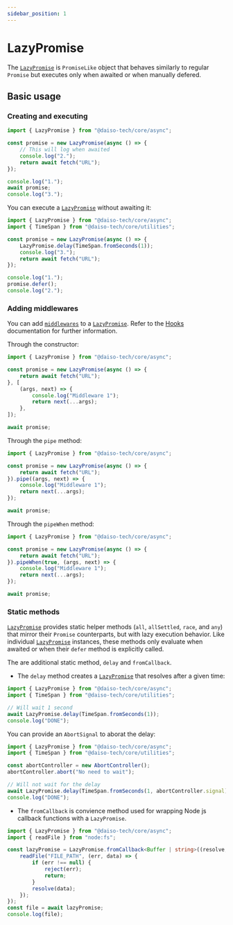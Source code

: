 ```yaml
---
sidebar_position: 1
---
```


# LazyPromise

The [`LazyPromise`](https://yousif-khalil-abdulkarim.github.io/daiso-core/classes/Async.LazyPromise.html) is `PromiseLike` object that behaves similarly to regular `Promise` but executes only when awaited or when manually defered.

## Basic usage

### Creating and executing

```ts
import { LazyPromise } from "@daiso-tech/core/async";

const promise = new LazyPromise(async () => {
    // This will log when awaited
    console.log("2.");
    return await fetch("URL");
});

console.log("1.");
await promise;
console.log("3.");
```

You can execute a [`LazyPromise`](https://yousif-khalil-abdulkarim.github.io/daiso-core/classes/Async.LazyPromise.html) without awaiting it:

```ts
import { LazyPromise } from "@daiso-tech/core/async";
import { TimeSpan } from "@daiso-tech/core/utilities";

const promise = new LazyPromise(async () => {
    LazyPromise.delay(TimeSpan.fromSeconds(1));
    console.log("3.");
    return await fetch("URL");
});

console.log("1.");
promise.defer();
console.log("2.");
```

### Adding middlewares

You can add [`middlewares`](https://yousif-khalil-abdulkarim.github.io/daiso-core/types/Utilities.Middleware.html) to a [`LazyPromise`](https://yousif-khalil-abdulkarim.github.io/daiso-core/classes/Async.LazyPromise.html). Refer to the [Hooks](../7_Utilities/2_hooks.md) documentation for further information.

Through the constructor:

```ts
import { LazyPromise } from "@daiso-tech/core/async";

const promise = new LazyPromise(async () => {
    return await fetch("URL");
}, [
    (args, next) => {
        console.log("Middleware 1");
        return next(...args);
    },
]);

await promise;
```

Through the `pipe` method:

```ts
import { LazyPromise } from "@daiso-tech/core/async";

const promise = new LazyPromise(async () => {
    return await fetch("URL");
}).pipe((args, next) => {
    console.log("Middleware 1");
    return next(...args);
});

await promise;
```

Through the `pipeWhen` method:

```ts
import { LazyPromise } from "@daiso-tech/core/async";

const promise = new LazyPromise(async () => {
    return await fetch("URL");
}).pipeWhen(true, (args, next) => {
    console.log("Middleware 1");
    return next(...args);
});

await promise;
```

### Static methods

[`LazyPromise`](https://yousif-khalil-abdulkarim.github.io/daiso-core/classes/Async.LazyPromise.html) provides static helper methods (`all`, `allSettled`, `race`, and `any`) that mirror their `Promise` counterparts, but with lazy execution behavior. Like individual [`LazyPromise`](https://yousif-khalil-abdulkarim.github.io/daiso-core/classes/Async.LazyPromise.html) instances, these methods only evaluate when awaited or when their `defer` method is explicitly called.

The are additional static method, `delay` and `fromCallback`.

-   The `delay` method creates a [`LazyPromise`](https://yousif-khalil-abdulkarim.github.io/daiso-core/classes/Async.LazyPromise.html) that resolves after a given time:

```ts
import { LazyPromise } from "@daiso-tech/core/async";
import { TimeSpan } from "@daiso-tech/core/utilities";

// Will wait 1 second
await LazyPromise.delay(TimeSpan.fromSeconds(1));
console.log("DONE");
```

You can provide an `AbortSignal` to aborat the delay:

```ts
import { LazyPromise } from "@daiso-tech/core/async";
import { TimeSpan } from "@daiso-tech/core/utilities";

const abortController = new AbortController();
abortController.abort("No need to wait");

// Will not wait for the delay
await LazyPromise.delay(TimeSpan.fromSeconds(1, abortController.signal));
console.log("DONE");
```

-   The `fromCallback` is convience method used for wrapping Node js callback functions with a `LazyPromise`.

```ts
import { LazyPromise } from "@daiso-tech/core/async";
import { readFile } from "node:fs";

const lazyPromise = LazyPromise.fromCallback<Buffer | string>((resolve, reject) => {
    readFile("FILE_PATH", (err, data) => {
        if (err !== null) {
            reject(err);
            return;
        }
        resolve(data);
    });
});
const file = await lazyPromise;
console.log(file);
```
